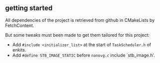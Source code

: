 ## getting started

All dependencies of the project is retrieved from github in CMakeLists by FetchContent.

But some tweaks must been made to get them tailored for this project:

- Add `#include <initializer_list>` at the start of `TaskScheduler.h` of enkits.
- Add `#define STB_IMAGE_STATIC` before `nanovg.c` include `stb_image.h'.
